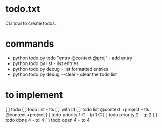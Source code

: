 # todo.txt
CLI tool to create todos. 

# commands 
- python todo.py todo "entry @context @proj" - add entry 
- python todo.py list - list entries 
- python todo.py debug  - list formatted entries 
- python todo.py debug --clear - clear the todo list

# to implement
[ ]  todo <entry>
[ ]  todo list - tls
    [ ]  with id
[ ]  todo list @context +project - tls @context +project
[ ]  todo priority 1 C - tp 1 C
[ ]  todo priority 2 - tp 2
[ ]  todo done 4 - td 4
[ ]  todo open 4 - to 4
